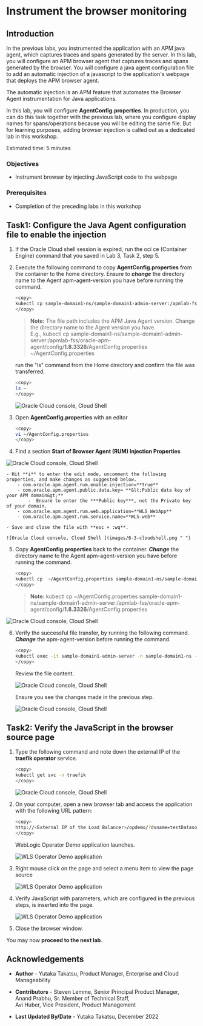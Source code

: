 # Instrument the browser monitoring

## Introduction

In the previous labs, you instrumented the application with an APM java agent, which captures traces and spans generated by the server. In this lab, you will configure an APM browser agent that captures traces and spans generated by the browser. You will configure a java agent configuration file to add an automatic injection of a javascript to the application's webpage that deploys the APM browser agent.

The automatic injection is an APM feature that automates the Browser Agent instrumentation for Java applications.  

In this lab, you will configure **AgentConfig.properties**. In production, you can do this task together with the previous lab, where you configure display names for spans/operations because you will be editing the same file. But for learning purposes, adding browser injection is called out as a dedicated lab in this workshop.

Estimated time: 5 minutes

### Objectives

* Instrument browser by injecting JavaScript code to the webpage

### Prerequisites

* Completion of the preceding labs in this workshop

## Task1: Configure the Java Agent configuration file to enable the injection


1. If the Oracle Cloud shell session is expired, run the oci ce (Container Engine) command that you saved in Lab 3, Task 2, step 5.


2. Execute the following command to copy **AgentConfig.properties**  from the container to the home directory. Ensure to ***change*** the directory name to the Agent apm-agent-version you have before running the command.


    ``` bash
    <copy>
    kubectl cp sample-domain1-ns/sample-domain1-admin-server:/apmlab-fss/oracle-apm-agent/config/<apm-agent-version>/AgentConfig.properties ~/AgentConfig.properties
    </copy>
    ```   

    >**Note:** The file path includes the APM Java Agent version. Change the directory name to the Agent version you have.  
    E.g., kubectl cp sample-domain1-ns/sample-domain1-admin-server:/apmlab-fss/oracle-apm-agent/config/**1.8.3326**/AgentConfig.properties ~/AgentConfig.properties

    run the "ls" command from the Home directory and confirm the file was transferred.  
    ```bash
    <copy>
    ls ~
    </copy>
    ```

   ![Oracle Cloud console, Cloud Shell ](images/6-1-cloudshell.png " ")

3.	Open **AgentConfig.properties** with an editor

    ```bash
    <copy>
    vi ~/AgentConfig.properties
    </copy>
    ```

4.	Find a section **Start of Browser Agent (RUM) Injection Properties**

   ![Oracle Cloud console, Cloud Shell ](images/6-2-cloudshell.png " ")

    - Hit **i** to enter the edit mode, uncomment the following properties, and make changes as suggested below.
        - com.oracle.apm.agent.rum.enable.injection=**true**
        - com.oracle.apm.agent.public.data.key= **&lt;Public data key of your APM domain&gt;**
            -  Ensure to enter the ***Public key***, not the Private key of your domain.
        - com.oracle.apm.agent.rum.web.application=**WLS WebApp**
        - com.oracle.apm.agent.rum.service.name=**WLS-web**

    - Save and close the file with **esc + :wq**.

    ![Oracle Cloud console, Cloud Shell ](images/6-3-cloudshell.png " ")

5.	Copy **AgentConfig.properties** back to the container. ***Change*** the directory name to the Agent apm-agent-version you have before running the command.

    ```bash
    <copy>
    kubectl cp  ~/AgentConfig.properties sample-domain1-ns/sample-domain1-admin-server:/apmlab-fss/oracle-apm-agent/config/<apm-agent-version>/AgentConfig.properties
    </copy>
    ```

    >**Note:** kubectl cp  ~/AgentConfig.properties sample-domain1-ns/sample-domain1-admin-server:/apmlab-fss/oracle-apm-agent/config/**1.8.3326**/AgentConfig.properties

   ![Oracle Cloud console, Cloud Shell ](images/6-4-cloudshell.png " ")

6. Verify the successful file transfer, by running the following command. ***Change*** the apm-agent-version before running the command.

    ``` bash
    <copy>
    kubectl exec -it sample-domain1-admin-server -n sample-domain1-ns -- bash -c "cd /apmlab-fss/oracle-apm-agent/config/<apm-agent-version> && cat AgentConfig.properties "
    </copy>
    ```
    Review the file content.

    ![Oracle Cloud console, Cloud Shell](images/6-5-cloudshell.png " ")

    Ensure you see the changes made in the previous step.

    ![Oracle Cloud console, Cloud Shell](images/6-6-cloudshell.png " ")

## Task2: Verify the JavaScript in the browser source page

1.  Type the following command and note down the external IP of the **traefik operator** service.

    ``` bash
    <copy>
    kubectl get svc -n traefik
    </copy>
    ```
    ![Oracle Cloud console, Cloud Shell](images/6-7-cloudshell.png " ")

2. On your computer, open a new browser tab and access the application with the following URL pattern:

    ``` bash
    <copy>
    http://<External IP of the Load Balancer>/opdemo/?dsname=testDatasource
    </copy>
    ```
    WebLogic Operator Demo application launches.

    ![WLS Operator Demo application](images/6-8-demoapp.png " ")

3.  Right mouse click on the page and select a menu item to view the page source   

    ![WLS Operator Demo application](images/6-9-demoapp.png " ")

4.  Verify JavaScript with parameters, which are configured in the previous steps, is inserted into the page.

    ![WLS Operator Demo application](images/6-10-demoapp.png " ")

5.  Close the browser window.

You may now **proceed to the next lab**.

## Acknowledgements

* **Author** - Yutaka Takatsu, Product Manager, Enterprise and Cloud Manageability
- **Contributors** - Steven Lemme, Senior Principal Product Manager,  
Anand Prabhu, Sr. Member of Technical Staff,  
Avi Huber, Vice President, Product Management
* **Last Updated By/Date** - Yutaka Takatsu, December 2022
